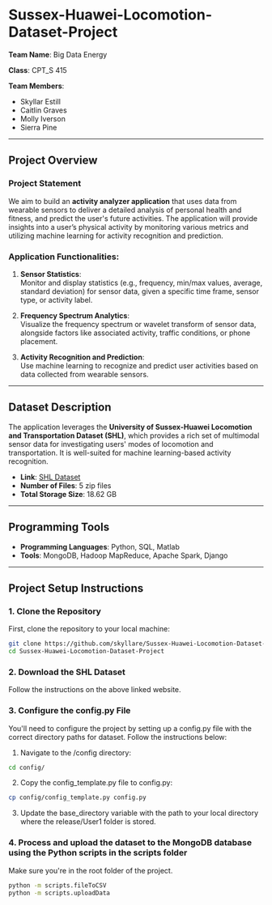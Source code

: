 # Sussex-Huawei-Locomotion-Dataset-Project

**Team Name**: Big Data Energy

**Class**: CPT_S 415 

**Team Members**:  
- Skyllar Estill  
- Caitlin Graves  
- Molly Iverson  
- Sierra Pine  

---

## Project Overview

### Project Statement

We aim to build an **activity analyzer application** that uses data from wearable sensors to deliver a detailed analysis of personal health and fitness, and predict the user's future activities. The application will provide insights into a user’s physical activity by monitoring various metrics and utilizing machine learning for activity recognition and prediction.

### Application Functionalities:

1. **Sensor Statistics**:  
   Monitor and display statistics (e.g., frequency, min/max values, average, standard deviation) for sensor data, given a specific time frame, sensor type, or activity label.

2. **Frequency Spectrum Analytics**:  
   Visualize the frequency spectrum or wavelet transform of sensor data, alongside factors like associated activity, traffic conditions, or phone placement.

3. **Activity Recognition and Prediction**:  
   Use machine learning to recognize and predict user activities based on data collected from wearable sensors.

---

## Dataset Description

The application leverages the **University of Sussex-Huawei Locomotion and Transportation Dataset (SHL)**, which provides a rich set of multimodal sensor data for investigating users' modes of locomotion and transportation. It is well-suited for machine learning-based activity recognition.

- **Link**: [SHL Dataset](http://www.shl-dataset.org/dataset/)  
- **Number of Files**: 5 zip files  
- **Total Storage Size**: 18.62 GB  

---

## Programming Tools

- **Programming Languages**: Python, SQL, Matlab
- **Tools**: MongoDB, Hadoop MapReduce, Apache Spark, Django

---

## Project Setup Instructions

### 1. Clone the Repository

First, clone the repository to your local machine:

```bash
git clone https://github.com/skyllare/Sussex-Huawei-Locomotion-Dataset-Project
cd Sussex-Huawei-Locomotion-Dataset-Project
```

### 2. Download the SHL Dataset

Follow the instructions on the above linked website.

### 3. Configure the config.py File

You'll need to configure the project by setting up a config.py file with the correct directory paths for dataset. Follow the instructions below:

1. Navigate to the /config directory:

```bash
cd config/
```

2. Copy the config_template.py file to config.py:
```bash
cp config/config_template.py config.py
```

3. Update the base_directory variable with the path to your local directory where the release/User1 folder is stored.

### 4. Process and upload the dataset to the MongoDB database using the Python scripts in the scripts folder

Make sure you're in the root folder of the project.

```bash
python -m scripts.fileToCSV
python -m scripts.uploadData
```
